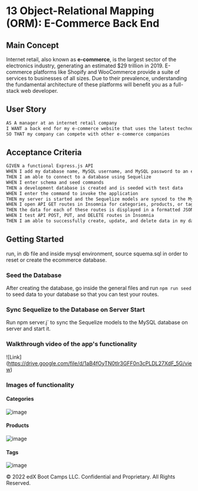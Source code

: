 # 13 Object-Relational Mapping (ORM): E-Commerce Back End

## Main Concept

Internet retail, also known as **e-commerce**, is the largest sector of the electronics industry, generating an estimated $29 trillion in 2019. E-commerce platforms like Shopify and WooCommerce provide a suite of services to businesses of all sizes. Due to their prevalence, understanding the fundamental architecture of these platforms will benefit you as a full-stack web developer.

## User Story

```md
AS A manager at an internet retail company
I WANT a back end for my e-commerce website that uses the latest technologies
SO THAT my company can compete with other e-commerce companies
```

## Acceptance Criteria

```md
GIVEN a functional Express.js API
WHEN I add my database name, MySQL username, and MySQL password to an environment variable file
THEN I am able to connect to a database using Sequelize
WHEN I enter schema and seed commands
THEN a development database is created and is seeded with test data
WHEN I enter the command to invoke the application
THEN my server is started and the Sequelize models are synced to the MySQL database
WHEN I open API GET routes in Insomnia for categories, products, or tags
THEN the data for each of these routes is displayed in a formatted JSON
WHEN I test API POST, PUT, and DELETE routes in Insomnia
THEN I am able to successfully create, update, and delete data in my database
```

## Getting Started

run, in db file and inside mysql environment, source squema.sql in order to reset or create the ecommerce database. 

### Seed the Database

After creating the database, go inside the general files and run `npm run seed` to seed data to your database so that you can test your routes.

### Sync Sequelize to the Database on Server Start

Run npm server.j` to sync the Sequelize models to the MySQL database on server and start it.

### Walkthrough video of the app's functionality

![Link] (https://drive.google.com/file/d/1aB4fOyTN0tlr3GFF0n3cPLDL27XdF_5G/view)

### Images of functionality
#### Categories
![image](https://user-images.githubusercontent.com/118077086/222984409-de3def7e-eb9c-4d03-8bf8-e1b4395c72d3.png)
#### Products
![image](https://user-images.githubusercontent.com/118077086/222984440-8d81bc8d-b9d9-4945-bbbd-e46fa90128a1.png)
#### Tags
![image](https://user-images.githubusercontent.com/118077086/222984450-caa850b1-ade4-42ec-83fb-75222fe8051c.png)


© 2022 edX Boot Camps LLC. Confidential and Proprietary. All Rights Reserved.
